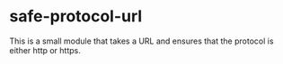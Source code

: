# safe-protocol-url

This is a small module that takes a URL and ensures that the protocol is either http or https.

